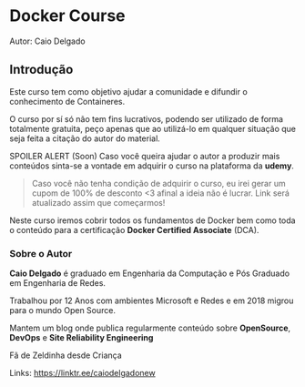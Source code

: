 # Docker Course 
Autor: Caio Delgado  

## Introdução

Este curso tem como objetivo ajudar a comunidade e difundir o conhecimento de Containeres.

O curso por sí só não tem fins lucrativos, podendo ser utilizado de forma totalmente gratuita, peço apenas que ao utilizá-lo em qualquer situação que seja feita a citação do autor do material.

SPOILER ALERT (Soon)
Caso você queira ajudar o autor a produzir mais conteúdos sinta-se a vontade em adquirir o curso na plataforma da **udemy**.
> Caso você não tenha condição de adquirir o curso, eu irei gerar um cupom de 100% de desconto <3 afinal a ideia não é lucrar.
> Link será atualizado assim que começarmos!

Neste curso iremos cobrir todos os fundamentos de Docker bem como toda o conteúdo para a certificação **Docker Certified Associate** (DCA).

### Sobre o Autor

**Caio Delgado** é graduado em Engenharia da Computação e Pós Graduado em Engenharia de Redes.

Trabalhou por 12 Anos com ambientes Microsoft e Redes e em 2018 migrou para o mundo Open Source.

Mantem um blog onde publica regularmente conteúdo sobre **OpenSource**, **DevOps** e **Site Reliability Engineering**

Fã de Zeldinha desde Criança

Links: https://linktr.ee/caiodelgadonew

